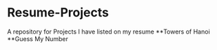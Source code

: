 # Resume-Projects
A repository for Projects I have listed on my resume
**Towers of Hanoi
**Guess My Number